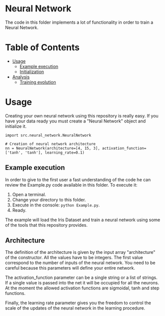 # Neural Network

The code in this folder implements a lot of functionality in order to train a Neural Network.

Table of Contents
=================

  * [Usage](#usage)
    * [Example execution](#example-execution)
    * [Initialization](#arch)
  * [Analysis](#analysis)
    * [Training evolution](#train_plots)
  
Usage
====

Creating your own neural network using this repository is really easy. If you have your data
ready you must create a "Neural Network" object and initialize it.

````
import src.neural_network.NeuralNetwork

# Creation of neural network architecture
nn = NeuralNetwork(architecture=[4, 15, 3], activation_function=['tanh', 'tanh'], learning_rate=0.1)
````

Example execution
---

In order to give to the first user a fast understanding of the code he can review the Example.py code available
in this folder. To execute it:

1) Open a terminal.
2) Change your directory to this folder.
3) Execute in the console: ``python Example.py``.
4) Ready.

The example will load the Iris Dataset and train a neural network using some of the tools that this
repository provides.

Architecture
---

The definition of the architecture is given by the input array "architecture" of the constructor. 
All the values have to be integers. The first value correspond to the number of inputs of the neural 
network. You need to be careful because this parameters will define your entire network.

The activation_function parameter can be a single string or a list of strings. If a single value is passed into
the net it will be occupied for all the neurons. At the moment the allowed activation functions are sigmoidal,
tanh and step functions.

Finally, the learning rate parameter gives you the freedom to control the scale of the updates of the
neural network in the learning procedure.



